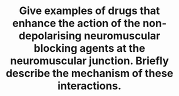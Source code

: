 ---
title: "Give examples of drugs that enhance the action of the non-depolarising neuromuscular blocking agents at the neuromuscular junction. Briefly describe the mechanism of these interactions."
entityType: SAQ
exam: PEX
college: ANZCA
year: 2001
sitting: A
question: 14
passRate: 36
EC_expectedDomains:
- "Inhalational agents such as isoflurane produce CNS depression and reduction in muscle tone, and decrease the sensitivity of the post-junctional membrane to depolarisation. Local anaesthetics such as lignocaine interfere with acetylcholine release, reduce Na+ conductance, reduce the action potential in neighbouring areas to the motor end plate (producing stabilisation of the post-junctional membrane) and cause direct muscle depression. Antibiotics such as the aminoglycosides decrease the release of ACh and decrease the sensitivity of post-synaptic membrane to ACh."
EC_extraCredit:
- "A comparison of the effects of different agents attracted more marks. Drugs that could have been included were diuretics, magnesium, quinidine, trimetaphan, cyclosporine, calcium channel blocking agents and others."
EC_errorsCommon:
- "Many candidates incorrectly mentioned physiological effects (like temperature and acidosis) and pathological effects like renal and liver impairment. Although an understanding of neuromuscular physiology was essential to answer the question, there was no need for a detailed account of the physiology of the neuromuscular junction with diagrams"
---